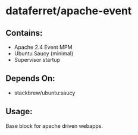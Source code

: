 dataferret/apache-event
=======================

Contains:
---------

* Apache 2.4 Event MPM
* Ubuntu Saucy (minimal)
* Supervisor startup

Depends On:
-----------

* stackbrew/ubuntu:saucy


Usage:
------

Base block for apache driven webapps.
